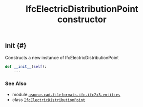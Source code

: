﻿---
title: IfcElectricDistributionPoint constructor
second_title: Aspose.CAD for Python via .NET API References
description: 
type: docs
weight: 10
url: /python-net/aspose.cad.fileformats.ifc.ifc2x3.entities/ifcelectricdistributionpoint/__init__/
is_root: false
---

## __init__ {#}

Constructs a new instance of IfcElectricDistributionPoint



```python
def __init__(self):
    ...
```





### See Also
* module [`aspose.cad.fileformats.ifc.ifc2x3.entities`](../../)
* class [`IfcElectricDistributionPoint`](/cad/python-net/aspose.cad.fileformats.ifc.ifc2x3.entities/ifcelectricdistributionpoint)
